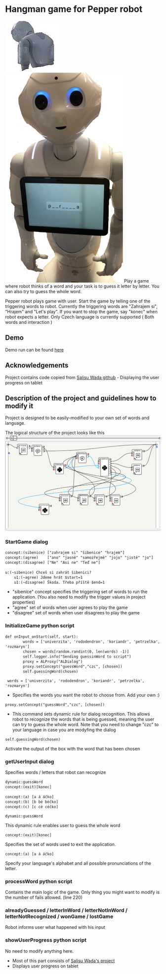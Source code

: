 # Hangman game for Pepper robot
![karel](https://github.com/Fapannen/Pepper-Akinator/blob/master/Pepper-Akinator/img/karelupload.jpg)
![karelInAction](https://github.com/Fapannen/Pepper-Akinator/blob/master/Pepper-Akinator/img/KarelFinal.jpg)
Play a game where robot thinks of a word and your task is to guess it letter by letter. You can also try to guess the whole word.

Pepper robot plays game with user. Start the game by telling one of the triggering words to robot.
Currently the triggering words are "Zahrajem si", "Hrajem" and "Let's play". If you want to stop the game, say "konec" when robot expects a letter.
Only Czech language is currently supported ( Both words and interaction )

## Demo
Demo run can be found [here](https://youtu.be/dvelpUd6uBg)

## Acknowledgements
Project contains code copied from [Salisu Wada github](https://github.com/salisuwy/Pepper-Robot-Displays-User-Input) - Displaying the user progress on tablet

## Description of the project and guidelines how to modify it
Project is designed to be easily-modified to your own set of words and language.

The logical structure of the project looks like this
![StructureOfTheProject](https://github.com/Fapannen/Pepper-Akinator/blob/master/Pepper-Akinator/img/structure.png)


### StartGame dialog
```
concept:(sibenice) ["zahrajem si" "šibenice" "hrajem"]
concept:(agree)    ["ano" "jasně" "samozřejmě" "jojo" "jistě" "jo"]
concept:(disagree) ["Ne" "Asi ne" "Teď ne"]

u:(~sibenice) Chceš si zahrát šibenici?
    u1:(~agree) Jdeme hrát $start=1
    u1:(~disagree) Škoda. Třeba příště $end=1
```

- "sibenice" concept specifies the triggering set of words to run the application. (You also need to modify the trigger values in project properties)
- "agree" set of words when user agrees to play the game
- "disagree" set of words when user disagrees to play the game


### InitializeGame python script
```
def onInput_onStart(self, start):
        words = ['univerzita', 'rododendron', 'koriandr', 'petrzelka', 'rozmaryn']
        chosen = words[random.randint(0, len(words) -1)]
        self.logger.info("Sending guessinWord to script")
        proxy = ALProxy("ALDialog")
        proxy.setConcept("guessWord","czc", [chosen])
        self.guessingWord(chosen)
```



```
 words = ['univerzita', 'rododendron', 'koriandr', 'petrzelka', 'rozmaryn']
```
- Specifies the words you want the robot to choose from. Add your own :) 


```
proxy.setConcept("guessWord","czc", [chosen])
```
- This command sets dynamic rule for dialog recognition. This allows robot to recognize the words that is being guessed, meaning the user can try to guess the whole word. Note that you need to change "czc" to your language in case you are modyfing the dialog


```
self.guessingWord(chosen)
```
Activate the output of the box with the word that has been chosen



### getUserInput dialog
Specifies words / letters that robot can recognize

```
dynamic:guessWord
concept:(exit)[konec]

concept:(a) [a á áčko]
concept:(b) [b bé béčko]
concept:(c) [c cé céčko]
```



```
dynamic:guessWord
```
This dynamic rule enables user to guess the whole word


```
concept:(exit)[konec]
```
Specifies the set of words used to exit the application.


```
concept:(a) [a á áčko]
```
Specify your language's alphabet and all possible pronunciations of the letter.


### processWord python script
Contains the main logic of the game. Only thing you might want to modify is the number of fails allowed. (line 220)


### alreadyGuessed / letterInWord / letterNotInWord / letterNotRecognized / wonGame / lostGame
Robot informs user what happened with his input


### showUserProgress python script
No need to modify anything here.

- Most of this part consists of [Salisu Wada's project](https://github.com/salisuwy/Pepper-Robot-Displays-User-Input)
- Displays user progress on tablet
